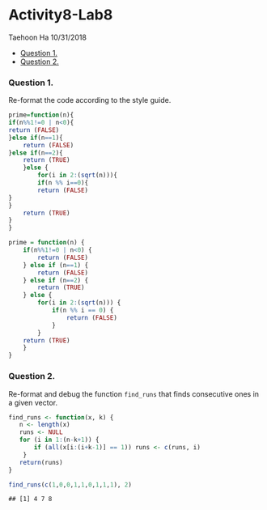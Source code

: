 Activity8-Lab8
================
Taehoon Ha
10/31/2018

-   [Question 1.](#question-1.)
-   [Question 2.](#question-2.)

### Question 1.

Re-format the code according to the style guide.

``` r
prime=function(n){ 
if(n%%1!=0 | n<0){ 
return (FALSE)
}else if(n==1){
    return (FALSE)
}else if(n==2){
    return (TRUE)
    }else {
        for(i in 2:(sqrt(n))){
        if(n %% i==0){
        return (FALSE)
}
}
    return (TRUE)
}
}
```

``` r
prime = function(n) { 
    if(n%%1!=0 | n<0) { 
        return (FALSE)
    } else if (n==1) {
        return (FALSE)
    } else if (n==2) {
        return (TRUE)
    } else {
        for(i in 2:(sqrt(n))) {
            if(n %% i == 0) {
                return (FALSE)
            }
        } 
    return (TRUE)
    }
}
```

### Question 2.

Re-format and debug the function `find_runs` that finds consecutive ones in a given vector.

``` r
find_runs <- function(x, k) {
   n <- length(x)
   runs <- NULL
   for (i in 1:(n-k+1)) {
       if (all(x[i:(i+k-1)] == 1)) runs <- c(runs, i)
    }
   return(runs)
}

find_runs(c(1,0,0,1,1,0,1,1,1), 2)
```

    ## [1] 4 7 8

